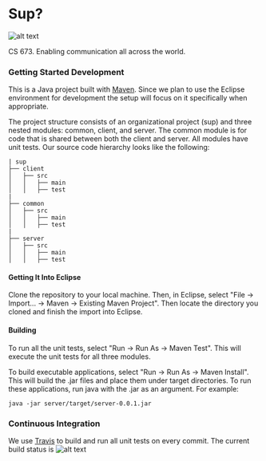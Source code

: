 # Sup?

![alt text](https://travis-ci.org/or-drop-tables-team/sup.svg?branch=master "Build Status")

CS 673. Enabling communication all across the world.

### Getting Started Development
This is a Java project built with [Maven](https://maven.apache.org/). Since we plan
to use the Eclipse environment for development the setup will focus on it specifically
when appropriate.

The project structure consists of an organizational project (sup) and three nested modules: 
common, client, and server. The common module is for code that is shared between both the client 
and server. All modules have unit tests. Our source code hierarchy looks like the following:

    | sup
    ├── client
    │   ├── src
    │   │   ├── main
    │   │   ├── test
    |
    ├── common
    │   ├── src
    │   │   ├── main
    │   │   ├── test
    |
    ├── server
    │   ├── src
    │   │   ├── main
    │   │   ├── test

#### Getting It Into Eclipse
Clone the repository to your local machine. Then, in Eclipse, select 
"File -> Import... -> Maven -> Existing Maven Project". Then locate the directory you 
cloned and finish the import into Eclipse.

#### Building
To run all the unit tests, select "Run -> Run As -> Maven Test". This will 
execute the unit tests for all three modules.

To build executable applications, select "Run -> Run As -> Maven Install". This
will build the .jar files and place them under target directories. To run these
applications, run java with the .jar as an argument. For example:

    java -jar server/target/server-0.0.1.jar

### Continuous Integration
We use [Travis](https://travis-ci.org/or-drop-tables-team/sup.svg?branch=master) to build and run 
all unit tests on every commit.
The current build status is ![alt text](https://travis-ci.org/or-drop-tables-team/sup.svg?branch=master "Build Status")
